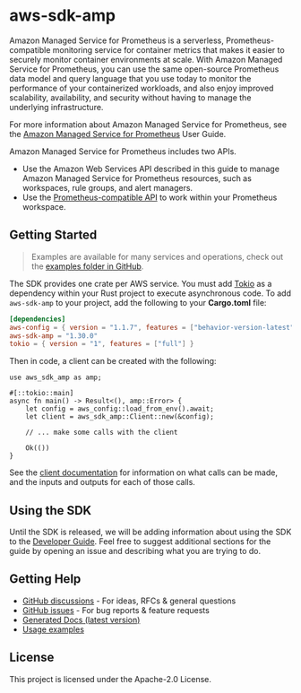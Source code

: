 # aws-sdk-amp

Amazon Managed Service for Prometheus is a serverless, Prometheus-compatible monitoring service for container metrics that makes it easier to securely monitor container environments at scale. With Amazon Managed Service for Prometheus, you can use the same open-source Prometheus data model and query language that you use today to monitor the performance of your containerized workloads, and also enjoy improved scalability, availability, and security without having to manage the underlying infrastructure.

For more information about Amazon Managed Service for Prometheus, see the [Amazon Managed Service for Prometheus](https://docs.aws.amazon.com/prometheus/latest/userguide/what-is-Amazon-Managed-Service-Prometheus.html) User Guide.

Amazon Managed Service for Prometheus includes two APIs.
  - Use the Amazon Web Services API described in this guide to manage Amazon Managed Service for Prometheus resources, such as workspaces, rule groups, and alert managers.
  - Use the [Prometheus-compatible API](https://docs.aws.amazon.com/prometheus/latest/userguide/AMP-APIReference.html#AMP-APIReference-Prometheus-Compatible-Apis) to work within your Prometheus workspace.

## Getting Started

> Examples are available for many services and operations, check out the
> [examples folder in GitHub](https://github.com/awslabs/aws-sdk-rust/tree/main/examples).

The SDK provides one crate per AWS service. You must add [Tokio](https://crates.io/crates/tokio)
as a dependency within your Rust project to execute asynchronous code. To add `aws-sdk-amp` to
your project, add the following to your **Cargo.toml** file:

```toml
[dependencies]
aws-config = { version = "1.1.7", features = ["behavior-version-latest"] }
aws-sdk-amp = "1.30.0"
tokio = { version = "1", features = ["full"] }
```

Then in code, a client can be created with the following:

```rust,no_run
use aws_sdk_amp as amp;

#[::tokio::main]
async fn main() -> Result<(), amp::Error> {
    let config = aws_config::load_from_env().await;
    let client = aws_sdk_amp::Client::new(&config);

    // ... make some calls with the client

    Ok(())
}
```

See the [client documentation](https://docs.rs/aws-sdk-amp/latest/aws_sdk_amp/client/struct.Client.html)
for information on what calls can be made, and the inputs and outputs for each of those calls.

## Using the SDK

Until the SDK is released, we will be adding information about using the SDK to the
[Developer Guide](https://docs.aws.amazon.com/sdk-for-rust/latest/dg/welcome.html). Feel free to suggest
additional sections for the guide by opening an issue and describing what you are trying to do.

## Getting Help

* [GitHub discussions](https://github.com/awslabs/aws-sdk-rust/discussions) - For ideas, RFCs & general questions
* [GitHub issues](https://github.com/awslabs/aws-sdk-rust/issues/new/choose) - For bug reports & feature requests
* [Generated Docs (latest version)](https://awslabs.github.io/aws-sdk-rust/)
* [Usage examples](https://github.com/awslabs/aws-sdk-rust/tree/main/examples)

## License

This project is licensed under the Apache-2.0 License.

